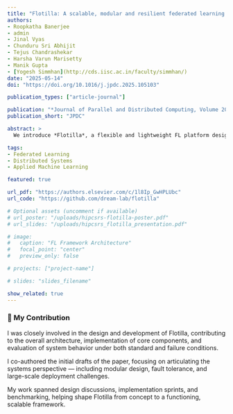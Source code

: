 ```yaml
---
title: "Flotilla: A scalable, modular and resilient federated learning framework for heterogeneous resources"
authors:
- Roopkatha Banerjee
- admin
- Jinal Vyas
- Chunduru Sri Abhijit
- Tejus Chandrashekar
- Harsha Varun Marisetty
- Manik Gupta
- [Yogesh Simmhan](http://cds.iisc.ac.in/faculty/simmhan/)
date: "2025-05-14"
doi: "https://doi.org/10.1016/j.jpdc.2025.105103"

publication_types: ["article-journal"]

publication: "*Journal of Parallel and Distributed Computing, Volume 203* [CORE A*]"
publication_short: "JPDC"

abstract: >
  We introduce *Flotilla*, a flexible and lightweight FL platform designed for real-world edge environments, offering modular strategy support, asynchronous updates, and high fault tolerance. It runs efficiently on edge hardware like Raspberry Pi and Jetson, outperforming or matching top frameworks like Flower, OpenFL, and FedML, while scaling seamlessly to 1000+ clients.

tags:
- Federated Learning
- Distributed Systems
- Applied Machine Learning

featured: true

url_pdf: "https://authors.elsevier.com/c/1l8Ip_GwHPLUbc"
url_code: "https://github.com/dream-lab/flotilla"

# Optional assets (uncomment if available)
# url_poster: "/uploads/hipcsrs-flotilla-poster.pdf"
# url_slides: "/uploads/hipcsrs_flotilla_presentation.pdf"

# image:
#   caption: "FL Framework Architecture"
#   focal_point: "center"
#   preview_only: false

# projects: ["project-name"]

# slides: "slides_filename"

show_related: true
---
```


  ### 🧩 My Contribution

  I was closely involved in the design and development of Flotilla, contributing to the overall architecture, implementation
  of core components, and evaluation of system behavior under both standard and failure conditions.

  I co-authored the initial drafts of the paper, focusing on articulating the systems perspective — including modular design,
  fault tolerance, and large-scale deployment challenges.

  My work spanned design discussions, implementation sprints, and benchmarking, helping shape Flotilla from concept to
  a functioning, scalable framework.
